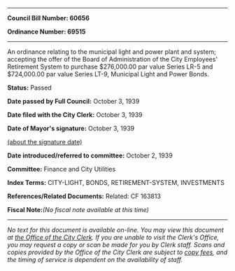 

********

**Council Bill Number: 60656**
   
**Ordinance Number: 69515**
********

 An ordinance relating to the municipal light and power plant and system; accepting the offer of the Board of Administration of the City Employees' Retirement System to purchase $276,000.00 par value Series LR-5 and $724,000.00 par value Series LT-9, Municipal Light and Power Bonds.

**Status:** Passed
   
**Date passed by Full Council:** October 3, 1939
   
**Date filed with the City Clerk:** October 3, 1939
   
**Date of Mayor's signature:** October 3, 1939
   
[(about the signature date)](/~public/approvaldate.htm)
   
   
   
**Date introduced/referred to committee:** October 2, 1939
   
**Committee:** Finance and City Utilities
   
   
**Index Terms:** CITY-LIGHT, BONDS, RETIREMENT-SYSTEM, INVESTMENTS

**References/Related Documents:** Related: CF 163813

**Fiscal Note:**_(No fiscal note available at this time)_
********

_No text for this document is available on-line. You may view this document at [the Office of the City Clerk](http://www.seattle.gov/leg/clerk/contactUs.htm). If you are unable to visit the Clerk's Office, you may request a copy or scan be made for you by Clerk staff. Scans and copies provided by the Office of the City Clerk are subject to [copy fees](http://clerk.seattle.gov/~public/clerkfees.htm), and the timing of service is dependent on the availability of staff._

